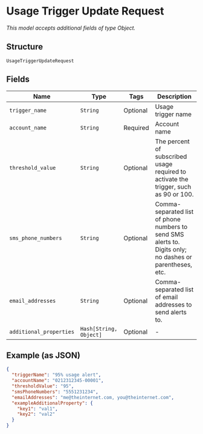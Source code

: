 
# Usage Trigger Update Request

*This model accepts additional fields of type Object.*

## Structure

`UsageTriggerUpdateRequest`

## Fields

| Name | Type | Tags | Description |
|  --- | --- | --- | --- |
| `trigger_name` | `String` | Optional | Usage trigger name |
| `account_name` | `String` | Required | Account name |
| `threshold_value` | `String` | Optional | The percent of subscribed usage required to activate the trigger, such as 90 or 100. |
| `sms_phone_numbers` | `String` | Optional | Comma-separated list of phone numbers to send SMS alerts to. Digits only; no dashes or parentheses, etc. |
| `email_addresses` | `String` | Optional | Comma-separated list of email addresses to send alerts to. |
| `additional_properties` | `Hash[String, Object]` | Optional | - |

## Example (as JSON)

```json
{
  "triggerName": "95% usage alert",
  "accountName": "0212312345-00001",
  "thresholdValue": "95",
  "smsPhoneNumbers": "5551231234",
  "emailAddresses": "me@theinternet.com, you@theinternet.com",
  "exampleAdditionalProperty": {
    "key1": "val1",
    "key2": "val2"
  }
}
```

